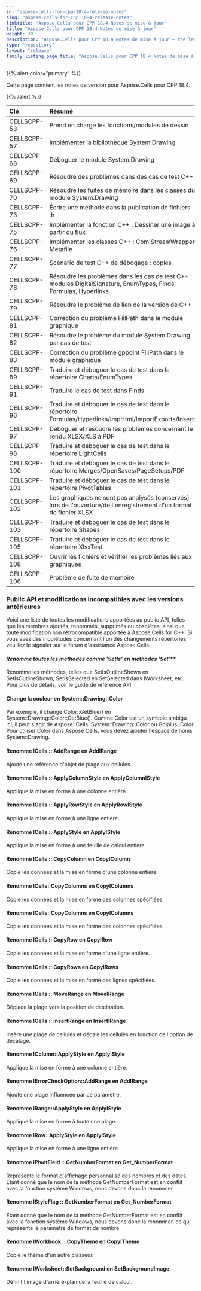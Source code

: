 ```yaml
---
id: "aspose-cells-for-cpp-18-4-release-notes"
slug: "aspose-cells-for-cpp-18-4-release-notes"
linktitle: "Aspose.Cells pour CPP 18.4 Notes de mise à jour"
title: "Aspose.Cells pour CPP 18.4 Notes de mise à jour"
weight: 30
description: "Aspose.Cells pour CPP 18.4 Notes de mise à jour – the latest updates and fixes."
type: "repository"
layout: "release"
family_listing_page_title: "Aspose.Cells pour CPP 18.4 Notes de mise à jour"
---
```

{{% alert color="primary" %}} 

Cette page contient les notes de version pour Aspose.Cells pour CPP 18.4.

{{% /alert %}} 

|**Clé**|**Résumé**|**Catégorie**|
|:- |:- |:- |
|CELLSCPP-53|Prend en charge les fonctions/modules de dessin|Nouvelle fonctionnalité|
|CELLSCPP-57|Implémenter la bibliothèque System.Drawing|Nouvelle fonctionnalité|
|CELLSCPP-68|Déboguer le module System.Drawing|Nouvelle fonctionnalité|
|CELLSCPP-69|Résoudre des problèmes dans des cas de test C++|Nouvelle fonctionnalité|
|CELLSCPP-70|Résoudre les fuites de mémoire dans les classes du module System.Drawing|Nouvelle fonctionnalité|
|CELLSCPP-73|Écrire une méthode dans la publication de fichiers .h|Nouvelle fonctionnalité|
|CELLSCPP-75|Implémenter la fonction C++ : Dessiner une image à partir du flux|Nouvelle fonctionnalité|
|CELLSCPP-76|Implémenter les classes C++ : ComIStreamWrapper, Metafile|Nouvelle fonctionnalité|
|CELLSCPP-77|Scénario de test C++ de débogage : copies|Nouvelle fonctionnalité|
|CELLSCPP-78|Résoudre les problèmes dans les cas de test C++ : modules DigitalSignature, EnumTypes, Finds, Formulas, Hyperlinks|Nouvelle fonctionnalité|
|CELLSCPP-79|Résoudre le problème de lien de la version de C++|Nouvelle fonctionnalité|
|CELLSCPP-81|Correction du problème FillPath dans le module graphique|Nouvelle fonctionnalité|
|CELLSCPP-82|Résoudre le problème du module System.Drawing par cas de test|Nouvelle fonctionnalité|
|CELLSCPP-83|Correction du problème gppoint FillPath dans le module graphique|Nouvelle fonctionnalité|
|CELLSCPP-89|Traduire et déboguer le cas de test dans le répertoire Charts/EnumTypes|Nouvelle fonctionnalité|
|CELLSCPP-91|Traduire le cas de test dans Finds|Nouvelle fonctionnalité|
|CELLSCPP-96|Traduire et déboguer le cas de test dans le répertoire Formulas/Hyperlinks/ImpHtml/ImportExports/Inserts|Nouvelle fonctionnalité|
|CELLSCPP-97|Déboguer et résoudre les problèmes concernant le rendu XLSX/XLS à PDF|Nouvelle fonctionnalité|
|CELLSCPP-98|Traduire et déboguer le cas de test dans le répertoire LightCells|Nouvelle fonctionnalité|
|CELLSCPP-100|Traduire et déboguer le cas de test dans le répertoire Merges/OpenSaves/PageSetups/PDF|Nouvelle fonctionnalité|
|CELLSCPP-101|Traduire et déboguer le cas de test dans le répertoire PivotTables|Nouvelle fonctionnalité|
|CELLSCPP-102|Les graphiques ne sont pas analysés (conservés) lors de l'ouverture/de l'enregistrement d'un format de fichier XLSX|Nouvelle fonctionnalité|
|CELLSCPP-103|Traduire et déboguer le cas de test dans le répertoire Shapes|Nouvelle fonctionnalité|
|CELLSCPP-105|Traduire et déboguer le cas de test dans le répertoire XlsxTest|Nouvelle fonctionnalité|
|CELLSCPP-108|Ouvrir les fichiers et vérifier les problèmes liés aux graphiques|Nouvelle fonctionnalité|
|CELLSCPP-106|Problème de fuite de mémoire|Punaise|
### **Public API et modifications incompatibles avec les versions antérieures**
Voici une liste de toutes les modifications apportées au public API, telles que les membres ajoutés, renommés, supprimés ou obsolètes, ainsi que toute modification non rétrocompatible apportée à Aspose.Cells for C++. Si vous avez des inquiétudes concernant l'un des changements répertoriés, veuillez le signaler sur le forum d'assistance Aspose.Cells.
#### **Renomme toutes les méthodes comme 'SetIs*' en méthodes 'Set*'**
Renomme les méthodes, telles que SetIsOutlineShown en SetIsOutlineShown, SetIsSelected en SetSelected dans IWorksheet, etc. Pour plus de détails, voir le guide de référence API.
#### **Change la couleur en System::Drawing::Color**
Par exemple, il change Color::GetBlue() en System::Drawing::Color::GetBlue(). Comme Color est un symbole ambigu ici, il peut s'agir de Aspose::Cells::System::Drawing::Color ou Gdiplus::Color. Pour utiliser Color dans Aspose Cells, vous devez ajouter l'espace de noms System::Drawing.
#### **Renomme ICells :: AddRange en AddIRange**
Ajoute une référence d'objet de plage aux cellules.
#### **Renomme ICells :: ApplyColumnStyle en ApplyColumnIStyle**
Applique la mise en forme à une colonne entière.
#### **Renomme ICells :: ApplyRowStyle en ApplyRowIStyle**
Applique la mise en forme à une ligne entière.
#### **Renomme ICells :: ApplyStyle en ApplyIStyle**
Applique la mise en forme à une feuille de calcul entière.
#### **Renomme ICells :: CopyColumn en CopyIColumn**
Copie les données et la mise en forme d'une colonne entière.
#### **Renomme ICells::CopyColumns en CopyIColumns**
Copie les données et la mise en forme des colonnes spécifiées.
#### **Renomme ICells::CopyColumns en CopyIColumns**
Copie les données et la mise en forme des colonnes spécifiées.
#### **Renomme ICells :: CopyRow en CopyIRow**
Copie les données et la mise en forme d'une ligne entière.
#### **Renomme ICells :: CopyRows en CopyIRows**
Copie les données et la mise en forme des lignes spécifiées.
#### **Renomme ICells :: MoveRange en MoveIRange**
Déplace la plage vers la position de destination.
#### **Renomme ICells :: InsertRange en InsertIRange**
Insère une plage de cellules et décale les cellules en fonction de l'option de décalage.
#### **Renomme IColumn::ApplyStyle en ApplyIStyle**
Applique la mise en forme à une colonne entière.
#### **Renomme IErrorCheckOption::AddRange en AddIRange**
Ajoute une plage influencée par ce paramètre.
#### **Renomme IRange::ApplyStyle en ApplyIStyle**
Applique la mise en forme à toute une plage.
#### **Renomme IRow::ApplyStyle en ApplyIStyle**
Applique la mise en forme à une ligne entière.
#### **Renomme IPivotField :: GetNumberFormat en Get_NumberFormat**
Représente le format d'affichage personnalisé des nombres et des dates. Étant donné que le nom de la méthode GetNumberFormat est en conflit avec la fonction système Windows, nous devons donc la renommer.
#### **Renomme IStyleFlag :: GetNumberFormat en Get_NumberFormat**
Étant donné que le nom de la méthode GetNumberFormat est en conflit avec la fonction système Windows, nous devons donc la renommer, ce qui représente le paramètre de format de nombre.
#### **Renomme IWorkbook :: CopyTheme en CopyITheme**
Copie le thème d'un autre classeur.
#### **Renomme IWorksheet::SetBackground en SetBackgroundImage**
Définit l'image d'arrière-plan de la feuille de calcul.
